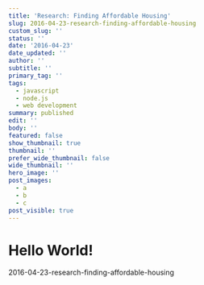 ```yaml
---
title: 'Research: Finding Affordable Housing'
slug: 2016-04-23-research-finding-affordable-housing
custom_slug: ''
status: ''
date: '2016-04-23'
date_updated: ''
author: ''
subtitle: ''
primary_tag: ''
tags:
  - javascript
  - node.js
  - web development
summary: published
edit: ''
body: ''
featured: false
show_thumbnail: true
thumbnail: ''
prefer_wide_thumbnail: false
wide_thumbnail: ''
hero_image: ''
post_images:
  - a
  - b
  - c
post_visible: true
---
```

# Hello World!
2016-04-23-research-finding-affordable-housing